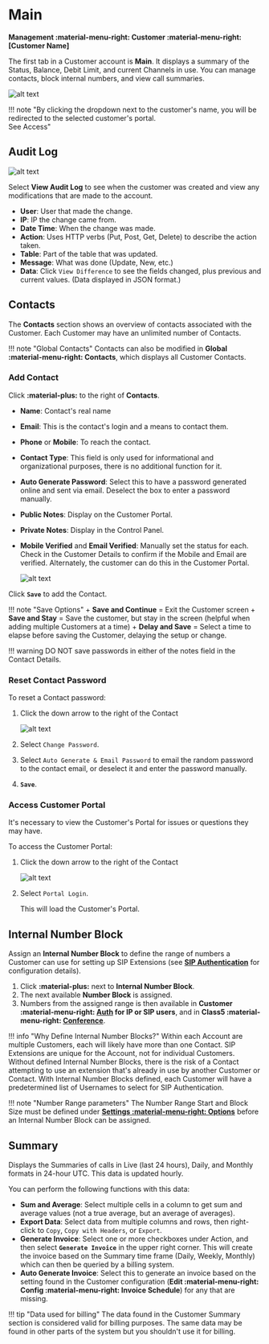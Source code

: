 # Main
**Management :material-menu-right: Customer :material-menu-right: [Customer Name]**

The first tab in a Customer account is **Main**. It displays a summary of the Status, Balance, Debit Limit, and current Channels in use. You can manage contacts, block internal numbers, and view call summaries.

![alt text][cust-main]

!!! note "By clicking the dropdown next to the customer's name, you will be redirected to the selected customer's portal.<br>See Access"

## Audit Log
![alt text][audit-log]

Select **View Audit Log** to see when the customer was created and view any modifications that are made to the account. 

* **User**: User that made the change.
* **IP**: IP the change came from.
* **Date Time**: When the change was made.
* **Action**: Uses HTTP verbs (Put, Post, Get, Delete) to describe the action taken.
* **Table**: Part of the table that was updated. 
* **Message**: What was done (Update, New, etc.)
* **Data**: Click `View Difference` to see the fields changed, plus previous and current values. (Data displayed in JSON format.)

## Contacts
The **Contacts** section shows an overview of contacts associated with the Customer. Each Customer may have an unlimited number of Contacts.  

!!! note "Global Contacts"
    Contacts can also be modified in **Global :material-menu-right: Contacts**, which displays all Customer Contacts.

### Add Contact
Click **:material-plus:** to the right of **Contacts**.

+ **Name**: Contact's real name
+ **Email**: This is the contact's login and a means to contact them. 
+ **Phone** or **Mobile**: To reach the contact. 
+ **Contact Type**: This field is only used for informational and organizational purposes, there is no additional function for it. 
+ **Auto Generate Password**: Select this to have a password generated online and sent via email. Deselect the box to enter a password manually.
+ **Public Notes**: Display on the Customer Portal. 
+ **Private Notes**: Display in the Control Panel.
+ **Mobile Verified** and **Email Verified**: Manually set the status for each. Check in the Customer Details to confirm if the Mobile and Email are verified. Alternately, the customer can do this in the Customer Portal.

    ![alt text][main-tab]

Click **`Save`** to add the Contact.

!!! note "Save Options"
    + **Save and Continue** = Exit the Customer screen
    + **Save and Stay** = Save the customer, but stay in the screen (helpful when adding multiple Customers at a time)
    + **Delay and Save** = Select a time to elapse before saving the Customer, delaying the setup or change. 

!!! warning 
    DO NOT save passwords in either of the notes field in the Contact Details.

### Reset Contact Password

To reset a Contact password:

1. Click the down arrow to the right of the Contact

    ![alt text][reset-password]

2. Select `Change Password`.
3. Select `Auto Generate & Email Password` to email the random password to the contact email, or deselect it and enter the password manually.
3. **`Save`**.

### Access Customer Portal
It's necessary to view the Customer's Portal for issues or questions they may have. 

To access the Customer Portal:

1. Click the down arrow to the right of the Contact

    ![alt text][reset-password]

2. Select `Portal Login`.
   
   This will load the Customer's Portal. 

## Internal Number Block
Assign an **Internal Number Block** to define the range of numbers a Customer can use for setting up SIP Extensions (see [**SIP Authentication**](https://docs.connexcs.com/customer/auth/#sip-user-authentication) for configuration details). 

1. Click **:material-plus:** next to **Internal Number Block**.
2. The next available **Number Block** is assigned.
3. Numbers from the assigned range is then available in **Customer :material-menu-right: [Auth](/customer/auth/) for IP or SIP users**, and in **Class5 :material-menu-right: [Conference](/class5/creating-conference/)**.

!!! info "Why Define Internal Number Blocks?"
    Within each Account are multiple Customers, each will likely have more than one Contact. SIP Extensions are unique for the Account, not for individual Customers. Without defined Internal Number Blocks, there is the risk of a Contact attempting to use an extension that's already in use by another Customer or Contact. With Internal Number Blocks defined, each Customer will have a predetermined list of Usernames to select for SIP Authentication. 

!!! note "Number Range parameters"
    The Number Range Start and Block Size must be defined under [**Settings :material-menu-right: Options**](https://docs.connexcs.com/setup/settings/options/) before an Internal Number Block can be assigned. 
    
## Summary
Displays the Summaries of calls in Live (last 24 hours), Daily, and Monthly formats in 24-hour UTC. This data is updated hourly. 

You can perform the following functions with this data:

+ **Sum and Average**: Select multiple cells in a column to get sum and average values (not a true average, but an average of averages).
+ **Export Data**: Select data from multiple columns and rows, then right-click to `Copy`, `Copy with Headers`, or `Export`.
+ **Generate Invoice**: Select one or more checkboxes under Action, and then select **`Generate Invoice`** in the upper right corner. This will create the invoice based on the Summary time frame (Daily, Weekly, Monthly) which can then be queried by a billing system. 
+ **Auto Generate Invoice**: Select this to generate an invoice based on the setting found in the Customer configuration (**Edit :material-menu-right: Config :material-menu-right: Invoice Schedule**) for any that are missing.  

!!! tip "Data used for billing"
    The data found in the Customer Summary section is considered valid for billing purposes. The same data may be found in other parts of the system but you shouldn't use it for billing.

[cust-main]: /customer/img/cust-main.png "Customer Main"
[audit-log]: /customer/img/audit-log.png "Audit Log"
[reset-password]: /customer/img/reset-password.png "Reset Password"
[main-tab]: /customer/img/41.png "Contact Details"
<!--stackedit_data:
eyJoaXN0b3J5IjpbMTcyMjc0MzgzNiw0OTUwNjUyNzAsLTEyOT
g1NDQ5MzUsLTE0OTQ4Nzc3MzNdfQ==
-->